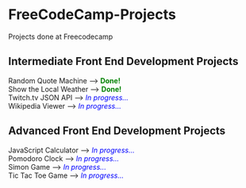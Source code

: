 # FreeCodeCamp-Projects
Projects done at Freecodecamp


## Intermediate Front End Development Projects   
Random Quote Machine --> <span style="color:green">**Done!**</span>   
Show the Local Weather --> <span style="color:green">**Done!**</span>   
Twitch.tv JSON API -->  <span style="color:blue">*In progress...*</span>   
Wikipedia Viewer --> <span style="color:blue">*In progress...*</span>   

## Advanced Front End Development Projects   
JavaScript Calculator --> <span style="color:blue">*In progress...*</span>   
Pomodoro Clock --> <span style="color:blue">*In progress...*</span>   
Simon Game -->  <span style="color:blue">*In progress...*</span>   
Tic Tac Toe Game --> <span style="color:blue">*In progress...*</span>   